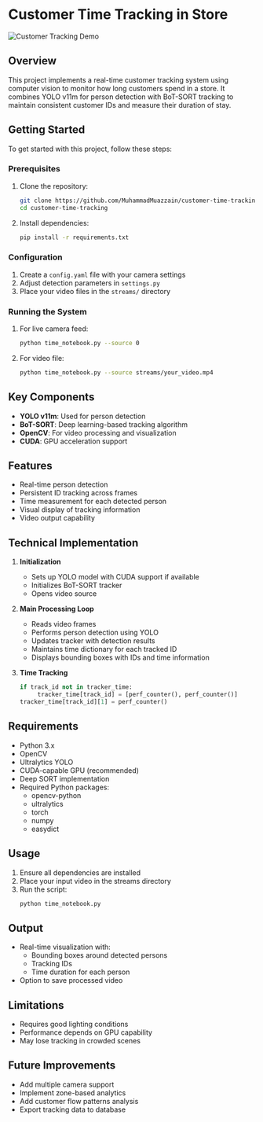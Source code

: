 # Customer Time Tracking in Store
![Customer Tracking Demo](output/output_gif.gif)

## Overview
This project implements a real-time customer tracking system using computer vision to monitor how long customers spend in a store. It combines YOLO v11m for person detection with BoT-SORT tracking to maintain consistent customer IDs and measure their duration of stay.

## Getting Started
To get started with this project, follow these steps:

### Prerequisites
1. Clone the repository:
    ```bash
    git clone https://github.com/MuhammadMuazzain/customer-time-tracking.git
    cd customer-time-tracking
    ```

2. Install dependencies:
    ```bash
    pip install -r requirements.txt
    ```

### Configuration
1. Create a `config.yaml` file with your camera settings
2. Adjust detection parameters in `settings.py`
3. Place your video files in the `streams/` directory

### Running the System
1. For live camera feed:
    ```bash
    python time_notebook.py --source 0
    ```

2. For video file:
    ```bash
    python time_notebook.py --source streams/your_video.mp4
    ```


## Key Components
- **YOLO v11m**: Used for person detection
- **BoT-SORT**: Deep learning-based tracking algorithm
- **OpenCV**: For video processing and visualization
- **CUDA**: GPU acceleration support

## Features
- Real-time person detection
- Persistent ID tracking across frames
- Time measurement for each detected person
- Visual display of tracking information
- Video output capability

## Technical Implementation
1. **Initialization**
    - Sets up YOLO model with CUDA support if available
    - Initializes BoT-SORT tracker
    - Opens video source

2. **Main Processing Loop**
    - Reads video frames
    - Performs person detection using YOLO
    - Updates tracker with detection results
    - Maintains time dictionary for each tracked ID
    - Displays bounding boxes with IDs and time information

3. **Time Tracking**
    ```python
    if track_id not in tracker_time:
         tracker_time[track_id] = [perf_counter(), perf_counter()]
    tracker_time[track_id][1] = perf_counter()
    ```

## Requirements
- Python 3.x
- OpenCV
- Ultralytics YOLO
- CUDA-capable GPU (recommended)
- Deep SORT implementation
- Required Python packages:
  - opencv-python
  - ultralytics
  - torch
  - numpy
  - easydict

## Usage
1. Ensure all dependencies are installed
2. Place your input video in the streams directory
3. Run the script:
    ```bash
    python time_notebook.py
    ```

## Output
- Real-time visualization with:
  - Bounding boxes around detected persons
  - Tracking IDs
  - Time duration for each person
- Option to save processed video

## Limitations
- Requires good lighting conditions
- Performance depends on GPU capability
- May lose tracking in crowded scenes

## Future Improvements
- Add multiple camera support
- Implement zone-based analytics
- Add customer flow patterns analysis
- Export tracking data to database
